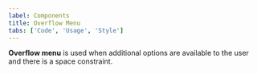```yaml
---
label: Components
title: Overflow Menu
tabs: ['Code', 'Usage', 'Style']
---
```


**Overflow menu** is used when additional options are available to the user and there is a space constraint.

<component 
    name="Overflow Menu"
    component="overflow-menu" 
    variation="overflow-menu"
    codepen="MOEwjp"
    hasReactVersion="true"
    hasAngularVersion="true"
    >
</component>
<component-docs component="overflow-menu"></component-docs>
